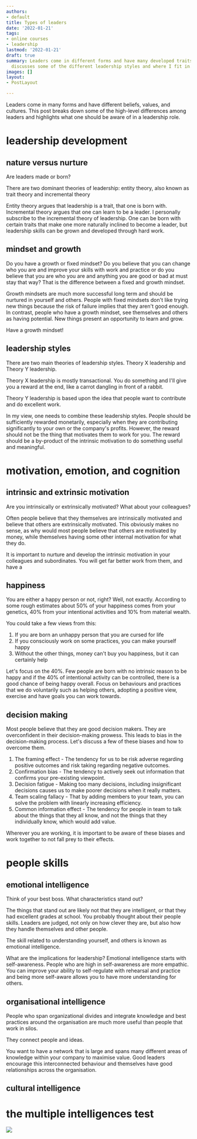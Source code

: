 ```yaml
---
authors:
- default
title: Types of leaders
date: '2022-01-21'
tags:
- online courses
- leadership
lastmod: '2022-01-21'
draft: true
summary: Leaders come in different forms and have many developed traits. This post
  discusses some of the different leadership styles and where I fit in.
images: []
layout:
- PostLayout

---
```

Leaders come in many forms and have different beliefs, values, and cultures. This post breaks down some of the high-level differences among leaders and highlights what one should be aware of in a leadership role.

# leadership development

## nature versus nurture

Are leaders made or born?

There are two dominant theories of leadership: entity theory, also known as trait theory and incremental theory

Entity theory argues that leadership is a trait, that one is born with. Incremental theory argues that one can learn to be a leader. I personally subscribe to the incremental theory of leadership. One can be born with certain traits that make one more naturally inclined to become a leader, but leadership skills can be grown and developed through hard work.

## mindset and growth

Do you have a growth or fixed mindset? Do you believe that you can change who you are and improve your skills with work and practice or do you believe that you are who you are and anything you are good or bad at must stay that way? That is the difference between a fixed and growth mindset.

Growth mindsets are much more successful long term and should be nurtured in yourself and others. People with fixed mindsets don't like trying new things because the risk of failure implies that they aren't good enough. In contrast, people who have a growth mindset, see themselves and others as having potential. New things present an opportunity to learn and grow.

Have a growth mindset!

## leadership styles

There are two main theories of leadership styles. Theory X leadership and Theory Y leadership.

Theory X leadership is mostly transactional. You do something and I'll give you a reward at the end, like a carrot dangling in front of a rabbit.

Theory Y leadership is based upon the idea that people want to contribute and do excellent work.

In my view, one needs to combine these leadership styles. People should be sufficiently rewarded monetarily, especially when they are contributing significantly to your own or the company's profits. However, the reward should not be the thing that motivates them to work for you. The reward should be a by-product of the intrinsic motivation to do something useful and meaningful.

# motivation, emotion, and cognition

## intrinsic and extrinsic motivation

Are you intrinsically or extrinsically motivated? What about your colleagues?

Often people believe that they themselves are intrinsically motivated and believe that others are extrinsically motivated. This obviously makes no sense, as why would most people believe that others are motivated by money, while themselves having some other internal motivation for what they do.

It is important to nurture and develop the intrinsic motivation in your colleagues and subordinates. You will get far better work from them, and have a 

## happiness

You are either a happy person or not, right? Well, not exactly. According to some rough estimates about 50% of your happiness comes from your genetics, 40% from your intentional activities and 10% from material wealth.

You could take a few views from this:

1. If you are born an unhappy person that you are cursed for life
2. If you consciously work on some practices, you can make yourself happy
3. Without the other things, money can't buy you happiness, but it can certainly help

Let's focus on the 40%. Few people are born with no intrinsic reason to be happy and if the 40% of intentional activity can be controlled, there is a good chance of being happy overall. Focus on behaviours and practices that we do voluntarily such as helping others, adopting a positive view, exercise and have goals you can work towards.

## decision making

Most people believe that they are good decision makers. They are overconfident in their decision-making prowess. This leads to bias in the decision-making process. Let's discuss a few of these biases and how to overcome them.

1. The framing effect - The tendency for us to be risk adverse regarding positive outcomes and risk taking regarding negative outcomes.
2. Confirmation bias - The tendency to actively seek out information that confirms your pre-existing viewpoint.
3. Decision fatigue - Making too many decisions, including insignificant decisions causes us to make poorer decisions when it really matters.
4. Team scaling fallacy - That by adding members to your team, you can solve the problem with linearly increasing efficiency.
5. Common information effect - The tendency for people in team to talk about the things that they all know, and not the things that they individually know, which would add value.

Wherever you are working, it is important to be aware of these biases and work together to not fall prey to their effects.

# people skills

## emotional intelligence

Think of your best boss. What characteristics stand out?

The things that stand out are likely not that they are intelligent, or that they had excellent grades at school. You probably thought about their people skills. Leaders are judged, not only on how clever they are, but also how they handle themselves and other people.

The skill related to understanding yourself, and others is known as emotional intelligence.

What are the implications for leadership? Emotional intelligence starts with self-awareness. People who are high in self-awareness are more empathic. You can improve your ability to self-regulate with rehearsal and practice and being more self-aware allows you to have more understanding for others.

## organisational intelligence

People who span organizational divides and integrate knowledge and best practices around the organisation are much more useful than people that work in silos.

They connect people and ideas.

You want to have a network that is large and spans many different areas of knowledge within your company to maximise value. Good leaders encourage this interconnected behaviour and themselves have good relationships across the organisation.

## cultural intelligence

# the multiple intelligences test

![](/static/multiple-intelligences-test.png)